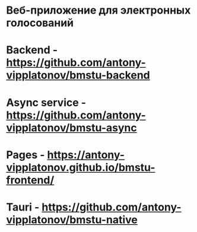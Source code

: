 # Веб-приложение для электронных голосований

# Backend - https://github.com/antony-vipplatonov/bmstu-backend
# Async service - https://github.com/antony-vipplatonov/bmstu-async
# Pages - https://antony-vipplatonov.github.io/bmstu-frontend/
# Tauri - https://github.com/antony-vipplatonov/bmstu-native
